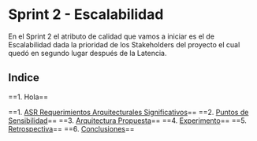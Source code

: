 # Sprint 2 - Escalabilidad

En el Sprint 2 el atributo de calidad que vamos a iniciar es el de Escalabilidad dada la prioridad de los Stakeholders del proyecto el cual quedó en segundo lugar después de la Latencia.


## Indice
 ==1. Hola==


==1. [ASR Requerimientos Arquitecturales Significativos](https://github.com/MISO-4206/Grupo-6/wiki/ASR-Escalamiento)==
==2. [Puntos de Sensibilidad](http://a.a)==
==3. [Arquitectura Propuesta](http://a.a)==
==4. [Experimento](http://a.a)==
==5. [Retrospectiva](http://a.a)==
==6. [Conclusiones](http://a.a)==





